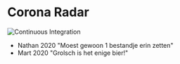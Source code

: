 # Corona Radar
![Continuous Integration](https://github.com/NathanKolpa/CoronaRadar/workflows/Continuous%20Integration/badge.svg?branch=master)

 - Nathan 2020 "Moest gewoon 1 bestandje erin zetten"
 - Mart 2020 "Grolsch is het enige bier!"
